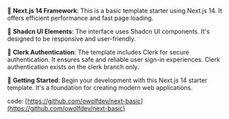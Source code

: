 🚀 **Next.js 14 Framework**: This is a basic template starter using Next.js 14. It offers efficient performance and fast page loading.

🌟 **Shadcn UI Elements**: The interface uses Shadcn UI components. It's designed to be responsive and user-friendly.

🔐 **Clerk Authentication**: The template includes Clerk for secure authentication. It ensures safe and reliable user sign-in experiences. Clerk authentication exists on the clerk branch only.

🎉 **Getting Started**: Begin your development with this Next.js 14 starter template. It's a foundation for creating modern web applications.

code: [https://github.com/owolfdev/next-basic](https://github.com/owolfdev/next-basic)
